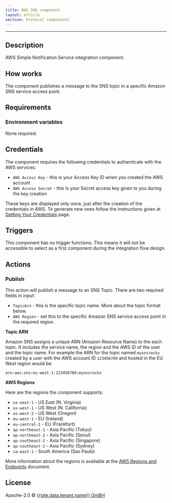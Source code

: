 ```yaml
---
title: AWS SNS component
layout: article
section: Protocol components
---
```

---
## Description

AWS Simple Notification Service integration component.

## How works

The component publishes a message to the SNS topic in a specific Amazon SNS
service access point.

## Requirements

### Environment variables

None required.

## Credentials

The component requires the following credentials to authenticate with the AWS services:

*   `AWS Access Key` - this is your Access Key ID when you created the AWS account
*   `AWS Access Secret` - this is your Secret access key given to you during the key creation

These keys are displayed only once, just after the creation of the credentials in AWS.
To generate new ones follow the instructions given at [Getting Your Credentials](https://docs.aws.amazon.com/sdk-for-javascript/v2/developer-guide/getting-your-credentials.html) page.

## Triggers

This component has no trigger functions. This means it will not be accessible to
select as a first component during the integration flow design.

## Actions

### Publish

This action will publish a message to an SNS Topic. There are two required fields
in input:

*   `TopicArn` - this is the specific topic name. More about the topic format below.
*   `AWS Region` - set this to the specific Amazon SNS service access point in the required region.

**Topic ARN**

Amazon SNS assigns a unique ARN (Amazon Resource Name) to the each topic. It
includes the service name, the region and the AWS ID of the user and the topic
name. For example the ARN for the topic named `mysnsrocks` created by a user with
the AWS account ID `123456789` and hosted in the EU West region would be:
```
arn:aws:sns:eu-west-1:123456789:mysnsrocks
```

**AWS Regions**

Here are the regions the component supports:

*   `us-east-1` - US East (N. Virginia)
*   `us-west-1` - US West (N. California)
*   `us-west-2` - US West (Oregon)
*   `eu-west-1` - EU (Ireland)
*   `eu-central-1` - EU (Frankfurt)
*   `ap-northeast-1` - Asia Pacific (Tokyo)
*   `ap-northeast-2` - Asia Pacific (Seoul)
*   `ap-southeast-1` - Asia Pacific (Singapore)
*   `ap-southeast-2` - Asia Pacific (Sydney)
*   `sa-east-1` - South America (Sao Paulo)

More information about the regions is available at the
[AWS Regions and Endpoints](http://docs.aws.amazon.com/general/latest/gr/rande.html#sns_region) document.

## License

Apache-2.0 © [{{site.data.tenant.name}} GmBH](https://www.{{site.data.tenant.name}})
